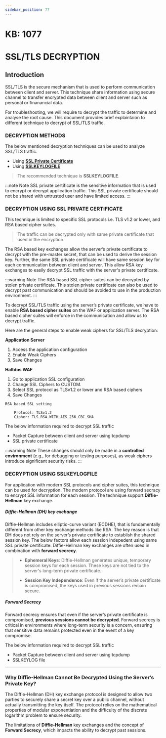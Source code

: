 ```yaml
---
sidebar_position: 77
---
```


# KB: 1077

# **SSL/TLS DECRYPTION**

## **Introduction**

SSL/TLS is the secure mechanism that is used to perform communication between client and server. This technique share information using secure channel to transfer encrypted data between client and server such as personal or finanancial data.

For troubleshooting, we will require to decrypt the traffic to determine and analyse the root cause. This document provides brief explaintaion to different technique to decrypt of SSL/TLS traffic.

### **DECRYPTION METHODS**

The below mentioned decryption techniques can be used to analyze SSL/TLS traffic.

- Using [**SSL Private Certificate**](/kb/waf/kb-1070)
- Using [**SSLKEYLOGFILE**](/kb/waf/kb-1071)

> The recommended technique is **SSLKEYLOGFILE**.

:::note Note
    SSL private certificate is the sensitive information that is used to encrypt or decrypt application traffic. This SSL private certificate should not be shared with untrusted user and have limited access.
:::

### **DECRYPTION USING SSL PRIVATE CERTIFICATE**

This technique is limited to specific SSL protocols i.e. TLS v1.2 or lower, and RSA based cipher suites.

> The traffic can be decrypted only with same private certificate that used in the encryption.

The RSA based key exchanges allow the server’s private certificate to decrypt with the pre-master secret, that can be used to derive the session key. Further, the same SSL private certificate will have same session key for each communication between client and server. This allow RSA key exchanges to easily decrypt SSL traffic with the server's private certificate.

:::warning Note
The RSA based SSL cipher suites can be decrypted by stolen private certificate. This stolen private certificate can also be used to decrypt past communication and should be avoided to use in the production environment. 
:::

To decrypt SSL/TLS traffic using the server’s private certificate, we have to enable **RSA based cipher suites** on the WAF or application server. The RSA based cipher suites will enforce in the communication and allow us to decrypt traffic.

Here are the general steps to enable weak ciphers for SSL/TLS decryption:

**Application Server**
1. Access the application configuration
2. Enable Weak Ciphers
3. Save Changes

**Haltdos WAF**
1. Go to application SSL configuration
2. Change SSL Ciphers to CUSTOM.
3. Select SSL protocol as TLSv1.2 or lower and RSA based ciphers 
4. Save Changes

```
RSA based SSL setting

    Protocol: TLSv1.2
    Cipher: TLS_RSA_WITH_AES_256_CBC_SHA
```

The below information required to decrypt SSL traffic
- Packet Capture between client and server using tcpdump
- SSL private certificate

:::warning Note
These changes should only be made in a **controlled environment** (e.g., for debugging or testing purposes), as weak ciphers introduce significant security risks.
:::
### **DECRYPTION USING SSLKEYLOGFILE**

For application with modern SSL protocols and cipher suites, this technique can be used for decryption. The modern protocol are using forward secracy to encrypt SSL information for each session. The technique support **Diffie-Hellman** key exchange.


##### Diffie-Hellman (DH) key exchange
 Diffie-Hellman includes elliptic-curve variant (ECDHE), that is fundamentally different from other key exchange methods like RSA. The key reason is that DH does not rely on the server’s private certificate to establish the shared session key. The below factors allow each session indepedent using same SSL private certificate. Diffie-Hellman key exchanges are often used in combination with **forward secrecy**.

>- **Ephemeral Keys**: Diffie-Hellman generates unique, temporary session keys for each session. These keys are not tied to the server's long-term private certificate.
>
>- **Session Key Independence**: Even if the server’s private certificate is compromised, the keys used in previous sessions remain secure.
>

##### Forward Secrecy
Forward secrecy ensures that even if the server’s private certificate is compromised, **previous sessions cannot be decrypted**. Forward secrecy is critical in environments where long-term security is a concern, ensuring that sensitive data remains protected even in the event of a key compromise.

The below information required to decrypt SSL traffic
- Packet Capture between client and server using tcpdump
- SSLKEYLOG file

---

### **Why Diffie-Hellman Cannot Be Decrypted Using the Server’s Private Key?**

The Diffie-Hellman (DH) key exchange protocol is designed to allow two parties to securely share a secret key over a public channel, without actually transmitting the key itself. The protocol relies on the mathematical properties of modular exponentiation and the difficulty of the discrete logarithm problem to ensure security.

The limitations of **Diffie-Hellman** key exchanges and the concept of **Forward Secrecy**, which impacts the ability to decrypt past sessions.